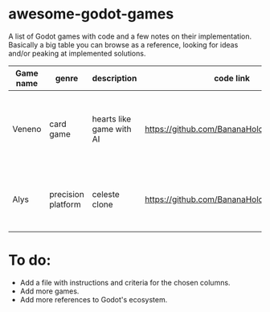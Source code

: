 # awesome-godot-games

A list of Godot games with code and a few notes on their implementation.
Basically a big table you can browse as a reference, looking for ideas and/or peaking at implemented solutions.


| Game name | genre | description | code link | godot version | window size | stretch |	control	|movement axis | player movement | items movement |	assets | mechanics |	UI| layers | autoloads |
| -- | -- | -- | -- | -- | -- | -- | -- | -- | -- | -- | -- | -- | -- | -- | -- |
| Veneno |	card game |	hearts like game with AI | https://github.com/BananaHolograma/Veneno | 4.1 (compatibility) | 640 x 360 (viewport), 1280 x 780 (override)  | canvas_items | mouse | check axis | check player | check items| check assets | check mechanics | super options resize friendly. See scenes/ui/options.gd and `node name="WindowsModeCheckbox" type="OptionButton"` in options.tscn. `DisplayServer.window_set_mode` does the job | none | 3: GameEvents, DeckManager, GameOptions |
| Alys |	precision platform |	celeste clone |	https://github.com/BananaHolograma/alys | 4.1 (compatibility) | 320 x 180 (viewport), 1280 x 780 (override)  | canvas_items | keys | check axis | check player | check items| check assets | check mechanics | check UI | 6: world, enemies, enviroment, hazard, hitboxes, player | 1: helpers |

# To do:

- Add a file with instructions and criteria for the chosen columns.
- Add more games.
- Add more references to Godot's ecosystem.
